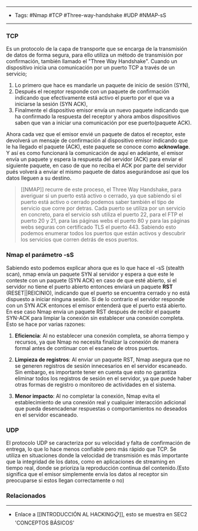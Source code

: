 -----
- Tags: #Nmap #TCP #Three-way-handshake #UDP #NMAP-sS
-------

### TCP
Es un protocolo de la capa de transporte que se encarga de la transmisión de datos de forma segura, para ello utiliza un método de transmisión por confirmación, también llamado el "Three Way Handshake".
Cuando un dispositivo inicia una comunicación por un puerto TCP a través de un servicio;
1. Lo primero que hace es mandarle un paquete de inicio de sesión (SYN), 
2. Después el receptor responde con un paquete de confirmación indicando que efectivamente está activo el puerto por el que va a iniciarse la sesión (SYN ACK),  
3. Finalmente el dispositivo emisor envía un nuevo paquete indicando que ha confirmado la respuesta del receptor y ahora ambos dispositivos saben que van a iniciar una comunicación por ese puerto(paquete ACK). 

Ahora cada vez que el emisor envié un paquete de datos el receptor, este devolverá un mensaje de confirmación al dispositivo emisor indicando que le ha llegado el paquete (ACK), este paquete se conoce como **acknowlage**. Y así es como funcionará la comunicación de aquí en adelante, el emisor envía un paquete y espera la respuesta del servidor (ACK) para enviar el siguiente paquete, en caso de que no reciba el ACK por parte del servidor pués volverá a enviar el mismo paquete de datos asegurándose así que los datos lleguen a su destino.

> [[NMAP]] recurre de este proceso, el Three Way Handshake, para averiguar si un puerto está activo o cerrado, ya que sabiendo si el puerto está activo o cerrado podemos saber también el tipo de servicio que corre por detras. Cada puerto  se utiliza por un servicio en concreto, para el servicio ssh utiliza el puerto 22, para el FTP el puerto 20 y 21, para las páginas webs el puerto 80 y para las páginas webs seguras con certificado TLS el puerto 443. Sabiendo esto podemos enumerar todos los puertos que están activos y descubrir los servicios que corren detrás de esos puertos.

### Nmap el parámetro -sS
Sabiendo esto podemos explicar ahora que es lo que hace el -sS (stealth scan), nmap envía un paquete SYN al servidor y espera a que este le conteste con un paquete (SYN ACK) en caso de que esté abierto, si el servidor no tiene el puerto abierto entonces enviará un paquete **RST** (RESET||REICINIO), indicando que el puerto se encuentra cerrado y no está dispuesto a iniciar ninguna sesión. 
Si de lo contrario el servidor responde con un SYN ACK entonces el emisor entenderá que el puerto está abierto.
En ese caso Nmap envía un paquete RST después de recibir el paquete SYN-ACK para limpiar la conexión sin establecer una conexión completa. Esto se hace por varias razones:

1. **Eficiencia**: Al no establecer una conexión completa, se ahorra tiempo y recursos, ya que Nmap no necesita finalizar la conexión de manera formal antes de continuar con el escaneo de otros puertos.
    
2. **Limpieza de registros**: Al enviar un paquete RST, Nmap asegura que no se generen registros de sesión innecesarios en el servidor escaneado. Sin embargo, es importante tener en cuenta que esto no garantiza eliminar todos los registros de sesión en el servidor, ya que puede haber otras formas de registro o monitoreo de actividades en el sistema.
    
3. **Menor impacto**: Al no completar la conexión, Nmap evita el establecimiento de una conexión real y cualquier interacción adicional que pueda desencadenar respuestas o comportamientos no deseados en el servidor escaneado.

### UDP
El protocolo UDP se caracteriza por su velocidad y falta de confirmación de entrega, lo que lo hace menos confiable pero más rápido que TCP. Se utiliza en situaciones donde la velocidad de transmisión es más importante que la integridad de los datos, como en aplicaciones de streaming en tiempo real, donde se prioriza la reproducción continua del contenido.(Esto significa que el emisor simplemente envía los datos al receptor sin preocuparse si estos llegan correctamente o no)

### Relacionados
---
- Enlace a [[INTRODUCCIÓN AL HACKING📋]], esto se muestra en SEC2 'CONCEPTOS BÁSICOS' 